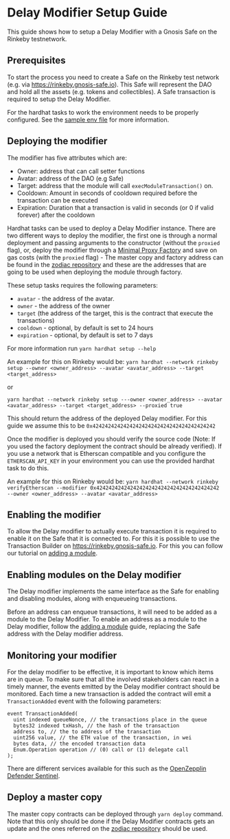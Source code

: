 # Delay Modifier Setup Guide

This guide shows how to setup a Delay Modifier with a Gnosis Safe on the Rinkeby testnetwork.

## Prerequisites

To start the process you need to create a Safe on the Rinkeby test network (e.g. via https://rinkeby.gnosis-safe.io). This Safe will represent the DAO and hold all the assets (e.g. tokens and collectibles). A Safe transaction is required to setup the Delay Modifier.

For the hardhat tasks to work the environment needs to be properly configured. See the [sample env file](../.env.sample) for more information.

## Deploying the modifier

The modifier has five attributes which are:
- Owner: address that can call setter functions
- Avatar: address of the DAO (e.g Safe)
- Target: address that the module will call `execModuleTransaction()` on.
- Cooldown: Amount in seconds of cooldown required before the transaction can be executed
- Expiration: Duration that a transaction is valid in seconds (or 0 if valid forever) after the cooldown

Hardhat tasks can be used to deploy a Delay Modifier instance. There are two different ways to deploy the modifier, the first one is through a normal deployment and passing arguments to the constructor (without the `proxied` flag), or, deploy the modifier through a [Minimal Proxy Factory](https://eips.ethereum.org/EIPS/eip-1167) and save on gas costs (with the `proxied` flag) - The master copy and factory address can be found in the [zodiac repository](https://github.com/gnosis/zodiac/blob/master/src/factory/constants.ts) and these are the addresses that are going to be used when deploying the module through factory.

These setup tasks requires the following parameters:

- `avatar` - the address of the avatar.
- `owner` - the address of the owner
- `target` (the address of the target, this is the contract that execute the transactions)
- `cooldown` - optional, by default is set to 24 hours
- `expiration` - optional, by default is set to 7 days

For more information run `yarn hardhat setup --help`

An example for this on Rinkeby would be:
`yarn hardhat --network rinkeby setup --owner <owner_address> --avatar <avatar_address> --target <target_address> `

or

`yarn hardhat --network rinkeby setup ---owner <owner_address> --avatar <avatar_address> --target <target_address> --proxied true`

This should return the address of the deployed Delay modifier. For this guide we assume this to be `0x4242424242424242424242424242424242424242`

Once the modifier is deployed you should verify the source code (Note: If you used the factory deployment the contract should be already verified). If you use a network that is Etherscan compatible and you configure the `ETHERSCAN_API_KEY` in your environment you can use the provided hardhat task to do this.

An example for this on Rinkeby would be:
`yarn hardhat --network rinkeby verifyEtherscan --modifier 0x4242424242424242424242424242424242424242 --owner <owner_address> --avatar <avatar_address>`

## Enabling the modifier

To allow the Delay modifier to actually execute transaction it is required to enable it on the Safe that it is connected to. For this it is possible to use the Transaction Builder on https://rinkeby.gnosis-safe.io. For this you can follow our tutorial on [adding a module](https://help.gnosis-safe.io/en/articles/4934427-add-a-module).

## Enabling modules on the Delay modifier

The Delay modifier implements the same interface as the Safe for enabling and disabling modules, along with enqueueing transactions.

Before an address can enqueue transactions, it will need to be added as a module to the Delay Modifier. To enable an address as a module to the Delay modifier, follow the [adding a module](https://help.gnosis-safe.io/en/articles/4934427-add-a-module) guide, replacing the Safe address with the Delay modifier address.

## Monitoring your modifier

For the delay modifier to be effective, it is important to know which items are in queue. To make sure that all the involved stakeholders can react in a timely manner, the events emitted by the Delay modifier contract should be monitored. Each time a new transaction is added the contract will emit a `TransactionAdded` event with the following parameters:
```
event TransactionAdded(
  uint indexed queueNonce, // the transactions place in the queue
  bytes32 indexed txHash, // the hash of the transaction
  address to, // the to address of the transaction
  uint256 value, // the ETH value of the transaction, in wei
  bytes data, // the encoded transaction data
  Enum.Operation operation // (0) call or (1) delegate call
);
```

There are different services available for this such as the [OpenZepplin Defender Sentinel](https://docs.openzeppelin.com/defender/sentinel).


## Deploy a master copy
The master copy contracts can be deployed through `yarn deploy` command. Note that this only should be done if the Delay Modifier contracts gets an update and the ones referred on the [zodiac repository](https://github.com/gnosis/zodiac/blob/master/src/factory/constants.ts) should be used.
